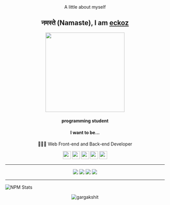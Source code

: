 <div align="center">
A little about myself

## नमस्ते (Namaste), I am [eckoz](http://eckoz.xyz/?=github)

     
     
<div align="center">
<img src="https://user-images.githubusercontent.com/104040182/164468372-10d97537-f27a-40da-813b-91c4c7fd5337.png" width="250px" />
</div>     
     
#### programming student

#### I want to be...

👨🏻‍💻 Web Front-end and Back-end Developer

 </div>    



<p align="center">
  
 <img src="https://img.shields.io/badge/-JAVA-CB3837?style=flat-square&logo=java&logoColor=white" height="25"/>
 <img src="https://img.shields.io/badge/-javascript-%23F7DF1E?style=flat-square&logo=javascript&logoColor=black" height="25"/>
 <img src="https://img.shields.io/badge/react%20-%2320232a.svg?&style=for-the-badge&logo=react&logoColor=%2361DAFB" height="25"/>
 <img src="https://img.shields.io/badge/-npm-CB3837?style=flat-square&logo=npm" height="25"/>
 <img src="https://img.shields.io/badge/-GitHub-181717?style=flat-square&logo=github" height="25"/>
 
 </p>

---

<p align="center">

<a href="https://www.instagram.com/eckoz144/" alt="Instagram">
<img src="https://img.shields.io/badge/-Instagram-F44747?style=flat-badge&logo=instagram&logoColor=white&link=https://www.instagram.com/keidsondesigner/"/></a>

<a href="https://www.youtube.com/channel/UCZ4o7b09PQZfpSH9xf45g6g" alt="Youtube">
<img src="https://img.shields.io/badge/-@eckoz144-c4302b?style=flat-badgesquare&labelColor=c4302b&logo=youtube&logoColor=white&link=https://www.youtube.com/channel/UCZ4o7b09PQZfpSH9xf45g6g/"/></a>
 
<a href="https://www.linkedin.com/in/kaleb-boschi-74280b225/" alt="Linkedin">
<img src="https://img.shields.io/badge/-eckoz144-blue?style=flat-square&logo=Linkedin&logoColor=white&link=https://www.linkedin.com/in/kaleb-boschi-74280b225/"/></a>
          
<a href="mailto:eckoz444@gmail.com" alt="Email">
<img src="https://img.shields.io/badge/-eckoz444@gmail.com-c14438?style=flat-square&logo=Gmail&logoColor=white&link=mailto:eckoz444@gmail.com/"/></a>     

---
     
<!-- This is taken from https://github.com/kaleb144/npm-statistics -->
![NPM Stats](https://img.shields.io/endpoint?url=https%3A%2F%2Fraw.githubusercontent.com%2Fmaddhruv%2Fnpm-statistics%2Fmaster%2Fstats.json)
  
     
<p align="center">
  <img
    src="https://komarev.com/ghpvc/?username=eckoz"
    alt="gargakshit"
  />
</p>
